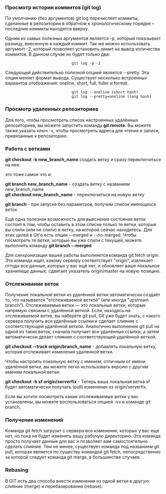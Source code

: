 ### Просмотр истории коммитов (git log)  
По умолчанию (без аргументов) git log перечисляет коммиты, сделанные в репозитории в обратном к хронологическому порядке – последние коммиты находятся вверху.  

Одним из самых полезных аргументов является -p, который показывает разницу, внесенную в каждый коммит. Так же можно использовать аргумент -2, который позволяет установить лимит на вывод количества коммитов. В данном случае их будет только два:  

                                  git log -p -2  

Следующей действительно полезной опцией является --pretty. Эта опция меняет формат вывода. Существует несколько встроенных вариантов отображения: oneline, short, full, fuller и format.  

                                  git log --oneline (short hash)  
                                  git log --pretty=oneline (long hash)   


### Просмотр удаленных репозиториев  
Для того, чтобы просмотреть список настроенных удалённых репозиториев, вы можете запустить команду **git remote**.
Вы можете также указать ключ -v, чтобы просмотреть адреса для чтения и записи, привязанные к репозиторию.  

### Работа с ветками  
**git checkout -b new_branch_name** создать ветку и сразу переключиться на нее.  

это тоже самое что и:  

**git branch new_branch_name** - создать ветку с названием new_branch_name  
**git checkout new_branch_name** - переключиться на новую ветку  

**git branch** - при запуске без параметров, получим список имеющихся веток.  

Ещё одна полезная возможность для выяснения состояния веток состоит в том, чтобы оставить в этом списке только те ветки, которые вы слили (или не слили) в ветку, на которой сейчас находитесь. Для этих целей в Git’е есть опции --merged и --no-merged. Чтобы посмотреть те ветки, которые вы уже слили с текущей, можете выполнить команду **git branch --merged**  

Для синхронизации вашей работы выполняется команда git fetch origin. Эта команда ищет, какому серверу соответствует "origin", извлекает оттуда все данные, которых у вас ещё нет, и обновляет ваше локальное хранилище данных; сдвигает указатель origin/master на новую позицию.

### Отслеживание веток  
Получение локальной ветки из удалённой ветки автоматически создаёт то, что называется "отслеживаемой веткой" (или иногда "upstream branch"). Отслеживаемые ветки — это локальные ветки, которые напрямую связаны с удалённой веткой. Если, находясь на отслеживаемой ветке, вы наберёте git pull, Git уже будет знать, с какого сервера получить все удалённые ссылки и сделает слияние с соответствующей удалённой веткой. Аналогично выполнение git pull на одной из таких веток, сначала получает все удалённые ссылки, а затем автоматически делает слияние с соответствующей
удалённой веткой.  

**git checkout --track origin/branch_name** - добавлять локальную ветку, которая отслеживает изменения удаленной ветки.  

Чтобы настроить локальную ветку с именем, отличным от имени удалённой ветки, вы можете легко использовать версию с
другим именем локальной ветки:  

**git checkout -b sf origin/serverfix** - Теперь ваша локальная ветка sf будет автоматически получать
(pull) изменения из origin/serverfix.  

Если вы хотите посмотреть какие отслеживаемые ветки у вас установлены, вы можете воспользоваться опцией -vv в команде git branch.

### Получение изменений  
Команда git fetch загрузит с сервера все изменения, которых у вас еще нет, но пока не будет изменять вашу рабочую директорию. Эта команда просто получает данные для вас и позволяет вам самостоятельно сделать слияние. Тем не менее, существует команда под названием git pull, которая является по существу командой git fetch, непосредственно за которой следует команда git merge, в большинстве случаев.  

### Rebasing  
В GIT есть два способа внести изменения из одной ветки в другую: слияние (merge) и перебазирование (rebase).  




